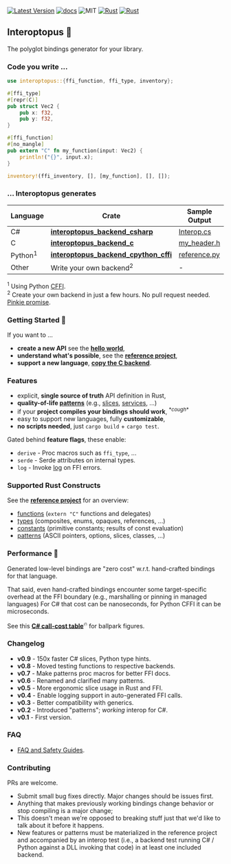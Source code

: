 
[![Latest Version]][crates.io]
[![docs]][docs.rs]
![MIT]
[![Rust](https://img.shields.io/badge/rust-1.53%2B-blue.svg?maxAge=3600)](https://github.com/ralfbiedert/interoptopus)
[![Rust](https://github.com/ralfbiedert/interoptopus/actions/workflows/rust.yml/badge.svg?branch=master)](https://github.com/ralfbiedert/interoptopus/actions/workflows/rust.yml)

## Interoptopus 🐙

The polyglot bindings generator for your library.


### Code you write ...

```rust
use interoptopus::{ffi_function, ffi_type, inventory};

#[ffi_type]
#[repr(C)]
pub struct Vec2 {
    pub x: f32,
    pub y: f32,
}

#[ffi_function]
#[no_mangle]
pub extern "C" fn my_function(input: Vec2) {
    println!("{}", input.x);
}

inventory!(ffi_inventory, [], [my_function], [], []);

```

### ... Interoptopus generates

| Language | Crate | Sample Output |
| --- | --- | --- |
| C# | [**interoptopus_backend_csharp**](https://crates.io/crates/interoptopus_backend_csharp) | [Interop.cs](https://github.com/ralfbiedert/interoptopus/blob/master/backends/csharp/tests/output_safe/Interop.cs) |
| C | [**interoptopus_backend_c**](https://crates.io/crates/interoptopus_backend_c) | [my_header.h](https://github.com/ralfbiedert/interoptopus/blob/master/backends/c/tests/output/my_header.h) |
| Python<sup>1</sup> | [**interoptopus_backend_cpython_cffi**](https://crates.io/crates/interoptopus_backend_cpython_cffi) | [reference.py](https://github.com/ralfbiedert/interoptopus/blob/master/backends/cpython_cffi/tests/output/reference_project.py) |
| Other | Write your own backend<sup>2</sup> | - |

<sup>1</sup> Using Python [CFFI](https://cffi.readthedocs.io/en/latest/index.html). <br>
<sup>2</sup> Create your own backend in just a few hours. No pull request needed. [Pinkie promise](https://github.com/ralfbiedert/interoptopus/blob/master/FAQ.md#new-backends).

### Getting Started 🍼

If you want to ...
- **create a new API** see the [**hello world**](https://github.com/ralfbiedert/interoptopus/tree/master/examples/hello_world),
- **understand what's possible**, see the [**reference project**](https://github.com/ralfbiedert/interoptopus/tree/master/reference_project/src),
- **support a new language**, [**copy the C backend**](https://github.com/ralfbiedert/interoptopus/tree/master/backends/c).

### Features

- explicit, **single source of truth** API definition in Rust,
- **quality-of-life [patterns](crate::patterns)** (e.g., [slices](crate::patterns::slice), [services](crate::patterns::service), ...)
- if your **project compiles your bindings should work**, <sup>&#42;*cough*&#42;</sup>
- easy to support new languages, fully **customizable**,
- **no scripts needed**, just `cargo build` + `cargo test`.


Gated behind **feature flags**, these enable:

- `derive` - Proc macros such as `ffi_type`, ...
- `serde` - Serde attributes on internal types.
- `log` - Invoke [log](https://crates.io/crates/log) on FFI errors.


### Supported Rust Constructs

See the [**reference project**](https://github.com/ralfbiedert/interoptopus/tree/master/reference_project/src) for an overview:
- [functions](https://github.com/ralfbiedert/interoptopus/blob/master/reference_project/src/functions.rs) (`extern "C"` functions and delegates)
- [types](https://github.com/ralfbiedert/interoptopus/blob/master/reference_project/src/types.rs) (composites, enums, opaques, references, ...)
- [constants](https://github.com/ralfbiedert/interoptopus/blob/master/reference_project/src/constants.rs) (primitive constants; results of const evaluation)
- [patterns](https://github.com/ralfbiedert/interoptopus/tree/master/reference_project/src/patterns) (ASCII pointers, options, slices, classes, ...)



### Performance 🏁

Generated low-level bindings are "zero cost" w.r.t. hand-crafted bindings for that language.

That said, even hand-crafted bindings encounter some target-specific overhead
at the FFI boundary (e.g., marshalling or pinning in managed languages) For C# that cost
can be nanoseconds, for Python CFFI it can be microseconds.

See this [**C# call-cost table**](https://github.com/ralfbiedert/interoptopus/blob/master/backends/csharp/benches/BENCHMARK_RESULTS.md)<sup>🔥</sup> for ballpark figures.

### Changelog

- **v0.9** - 150x faster C# slices, Python type hints.
- **v0.8** - Moved testing functions to respective backends.
- **v0.7** - Make patterns proc macros for better FFI docs.
- **v0.6** - Renamed and clarified many patterns.
- **v0.5** - More ergonomic slice usage in Rust and FFI.
- **v0.4** - Enable logging support in auto-generated FFI calls.
- **v0.3** - Better compatibility with generics.
- **v0.2** - Introduced "patterns"; _working_ interop for C#.
- **v0.1** - First version.


### FAQ

- [FAQ and Safety Guides](https://github.com/ralfbiedert/interoptopus/blob/master/FAQ.md).

### Contributing

PRs are welcome.

- Submit small bug fixes directly. Major changes should be issues first.
- Anything that makes previously working bindings change behavior or stop compiling
is a major change;
- This doesn't mean we're opposed to breaking stuff just that
we'd like to talk about it before it happens.
- New features or patterns must be materialized in the reference project and accompanied by
an interop test (i.e., a backend test running C# / Python against a DLL invoking that code)
in at least one included backend.

[Latest Version]: https://img.shields.io/crates/v/interoptopus.svg
[crates.io]: https://crates.io/crates/interoptopus
[MIT]: https://img.shields.io/badge/license-MIT-blue.svg
[docs]: https://docs.rs/interoptopus/badge.svg
[docs.rs]: https://docs.rs/interoptopus/
